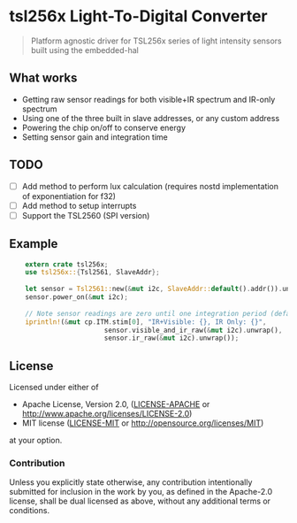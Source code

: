 # tsl256x Light-To-Digital Converter

> Platform agnostic driver for TSL256x series of light intensity sensors built using the embedded-hal

## What works

- Getting raw sensor readings for both visible+IR spectrum and IR-only spectrum
- Using one of the three built in slave addresses, or any custom address
- Powering the chip on/off to conserve energy
- Setting sensor gain and integration time

## TODO

- [ ] Add method to perform lux calculation (requires nostd implementation of exponentiation for f32)
- [ ] Add method to setup interrupts
- [ ] Support the TSL2560 (SPI version)

## Example

```rust
    extern crate tsl256x;
    use tsl256x::{Tsl2561, SlaveAddr};
    
    let sensor = Tsl2561::new(&mut i2c, SlaveAddr::default().addr()).unwrap();
    sensor.power_on(&mut i2c); 
    
    // Note sensor readings are zero until one integration period (default 400ms) after power on
    iprintln!(&mut cp.ITM.stim[0], "IR+Visible: {}, IR Only: {}",
                        sensor.visible_and_ir_raw(&mut i2c).unwrap(),
                        sensor.ir_raw(&mut i2c).unwrap());
```
    
## License

Licensed under either of

 * Apache License, Version 2.0, ([LICENSE-APACHE](LICENSE-APACHE) or http://www.apache.org/licenses/LICENSE-2.0)
 * MIT license ([LICENSE-MIT](LICENSE-MIT) or http://opensource.org/licenses/MIT)

at your option.

### Contribution

Unless you explicitly state otherwise, any contribution intentionally submitted
for inclusion in the work by you, as defined in the Apache-2.0 license, shall be dual licensed as above, without any
additional terms or conditions.
